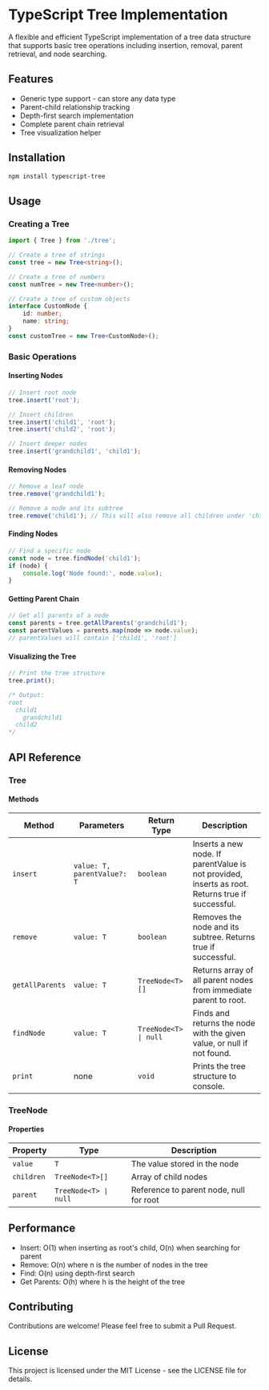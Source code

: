 # TypeScript Tree Implementation

A flexible and efficient TypeScript implementation of a tree data structure that supports basic tree operations including insertion, removal, parent retrieval, and node searching.

## Features

- Generic type support - can store any data type
- Parent-child relationship tracking
- Depth-first search implementation
- Complete parent chain retrieval
- Tree visualization helper

## Installation

```bash
npm install typescript-tree
```

## Usage

### Creating a Tree

```typescript
import { Tree } from './tree';

// Create a tree of strings
const tree = new Tree<string>();

// Create a tree of numbers
const numTree = new Tree<number>();

// Create a tree of custom objects
interface CustomNode {
    id: number;
    name: string;
}
const customTree = new Tree<CustomNode>();
```

### Basic Operations

#### Inserting Nodes

```typescript
// Insert root node
tree.insert('root');

// Insert children
tree.insert('child1', 'root');
tree.insert('child2', 'root');

// Insert deeper nodes
tree.insert('grandchild1', 'child1');
```

#### Removing Nodes

```typescript
// Remove a leaf node
tree.remove('grandchild1');

// Remove a node and its subtree
tree.remove('child1'); // This will also remove all children under 'child1'
```

#### Finding Nodes

```typescript
// Find a specific node
const node = tree.findNode('child1');
if (node) {
    console.log('Node found:', node.value);
}
```

#### Getting Parent Chain

```typescript
// Get all parents of a node
const parents = tree.getAllParents('grandchild1');
const parentValues = parents.map(node => node.value);
// parentValues will contain ['child1', 'root']
```

#### Visualizing the Tree

```typescript
// Print the tree structure
tree.print();

/* Output:
root
  child1
    grandchild1
  child2
*/
```

## API Reference

### Tree<T>

#### Methods

| Method | Parameters | Return Type | Description |
|--------|------------|-------------|-------------|
| `insert` | `value: T, parentValue?: T` | `boolean` | Inserts a new node. If parentValue is not provided, inserts as root. Returns true if successful. |
| `remove` | `value: T` | `boolean` | Removes the node and its subtree. Returns true if successful. |
| `getAllParents` | `value: T` | `TreeNode<T>[]` | Returns array of all parent nodes from immediate parent to root. |
| `findNode` | `value: T` | `TreeNode<T> \| null` | Finds and returns the node with the given value, or null if not found. |
| `print` | none | `void` | Prints the tree structure to console. |

### TreeNode<T>

#### Properties

| Property | Type | Description |
|----------|------|-------------|
| `value` | `T` | The value stored in the node |
| `children` | `TreeNode<T>[]` | Array of child nodes |
| `parent` | `TreeNode<T> \| null` | Reference to parent node, null for root |

## Performance

- Insert: O(1) when inserting as root's child, O(n) when searching for parent
- Remove: O(n) where n is the number of nodes in the tree
- Find: O(n) using depth-first search
- Get Parents: O(h) where h is the height of the tree

## Contributing

Contributions are welcome! Please feel free to submit a Pull Request.

## License

This project is licensed under the MIT License - see the LICENSE file for details.
